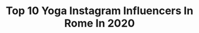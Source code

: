 ---
title: Top 10 Yoga Instagram Influencers In Rome In 2020
description: >-
  Find top yoga Instagram influencers in Rome in 2020. Most popular hashtags: #iorestoacasa #love #yoga #italia.
platform: Instagram
profiles:
  - username: "_robertarei_"
    fullname: >-
      Roberta Rei
    location: "Italy"
    followers: 78353
    engagement: 386
    commentsToLikes: 0.027724
    avatar: "https://scontent-ams4-1.cdninstagram.com/v/t51.2885-19/s320x320/60713979_331115357580173_327621861980504064_n.jpg?_nc_ht=scontent-ams4-1.cdninstagram.com&_nc_ohc=t2z57xoDe08AX-OeSrS&oh=cf393ad14ef9b5ed3099c2b4d3f4c34b&oe=5EBAD5F1"
    verified: true
    hashtags: "#unacanzonealgiorno, #food, #pizza, #crow"
  - username: "anaquiles30"
    fullname: >-
      Ana Quiles Boix
    location: "Italy"
    followers: 10027
    engagement: 842
    commentsToLikes: 0.043573
    avatar: "https://scontent-lhr8-1.cdninstagram.com/v/t51.2885-19/s320x320/82312930_613562155884966_8318549923691757568_n.jpg?_nc_ht=scontent-lhr8-1.cdninstagram.com&_nc_ohc=uDzn__PuKBsAX_qiZok&oh=f754bb061712740aaed8b764050da236&oe=5EBBFEFB"
    verified: false
    hashtags: "#roma, #tuttoandr, #italiana, #sol"
  - username: "morganickitchen"
    fullname: >-
      Morgan Witkin
    location: "Italy"
    followers: 42988
    engagement: 136
    commentsToLikes: 0.079522
    avatar: "https://scontent-lht6-1.cdninstagram.com/v/t51.2885-19/s320x320/82902865_2406881059625560_1636374658511011840_n.jpg?_nc_ht=scontent-lht6-1.cdninstagram.com&_nc_ohc=WSIrgJRBvqQAX9gJdIB&oh=3b4a7ed4c30907a3f44b1b4d6a7843b2&oe=5EB2FEDC"
    verified: false
    hashtags: "#tastetherainbow, #noughsaid, #morganickitchen, #plantbased"
  - username: "evaredson"
    fullname: >-
      Eva Redson | Italian Fashion
    location: "Italy"
    followers: 13602
    engagement: 749
    commentsToLikes: 0.054813
    avatar: "https://scontent-ams4-1.cdninstagram.com/v/t51.2885-19/s320x320/89327906_626517147912353_8554679163972222976_n.jpg?_nc_ht=scontent-ams4-1.cdninstagram.com&_nc_ohc=Fn7mSE8L498AX8vVNL_&oh=419bf36c4699ff2746503c0428a654a6&oe=5EBA8366"
    verified: false
    hashtags: "#florence, #bloggergirl, #jewellery, #adictedtobeauty"
  - username: "andrea_ru"
    fullname: >-
      Andrea Ru
    location: "Italy"
    followers: 16260
    engagement: 347
    commentsToLikes: 0.039640
    avatar: "https://scontent-lhr8-1.cdninstagram.com/v/t51.2885-19/s320x320/20479116_573185916185369_2532164120443092992_a.jpg?_nc_ht=scontent-lhr8-1.cdninstagram.com&_nc_ohc=qqv3LDrhfFMAX_f0No8&oh=c57650a4cc11992fae5a60ce6213d8e0&oe=5EBBE256"
    verified: false
    hashtags: "#fuerteventurayoga, #thebestofnorway, #fuerteventura, #nordland"
  - username: "a_w_a_l_k_e_r_"
    fullname: >-
      Antonio Walker
    location: "Italy"
    followers: 115514
    engagement: 134
    commentsToLikes: 0.060977
    avatar: "https://instagram.fclo7-1.fna.fbcdn.net/v/t51.2885-19/s320x320/84960199_560883794508367_8566061858098774016_n.jpg?_nc_ht=instagram.fclo7-1.fna.fbcdn.net&_nc_ohc=M4prpJaQF7gAX8Ult9S&oh=aad4cbf6898cecf162465f5fe0157b4e&oe=5E9F21F7"
    verified: false
    hashtags: "#ridiamocisu, #casamilano, #tbt, #traveluk"
  - username: "annasafroncik"
    fullname: >-
      Anna Safroncik
    location: "Italy"
    followers: 468878
    engagement: 397
    commentsToLikes: 0.013762
    avatar: "https://scontent-lhr8-1.cdninstagram.com/v/t51.2885-19/s320x320/49292848_1997594927004286_8312135776582238208_n.jpg?_nc_ht=scontent-lhr8-1.cdninstagram.com&_nc_ohc=2JMrALkXw70AX-OMsew&oh=59bb8ee18e77a3b84297c30f4ebef0cf&oe=5EBBDFC0"
    verified: true
    hashtags: "#healthylifestyle, #portraits, #omathome, #casa"
  - username: "emanuelareiofficial"
    fullname: >-
      Emanuela Rei
    location: "Italy"
    followers: 194892
    engagement: 554
    commentsToLikes: 0.016202
    avatar: "https://scontent-lht6-1.cdninstagram.com/v/t51.2885-19/s320x320/31290257_215131182418066_4414776087326752768_n.jpg?_nc_ht=scontent-lht6-1.cdninstagram.com&_nc_ohc=y7zTriqGPqIAX_Cjf7K&oh=7b74cf4290dd4d386779c1ae717a1d33&oe=5EB789B4"
    verified: false
    hashtags: "#story, #aladdin, #milleeunanotte, #iblues"
  - username: "alessandrapierelli"
    fullname: >-
      Alessandra Pierelli🌸
    location: "Italy"
    followers: 210190
    engagement: 276
    commentsToLikes: 0.027480
    avatar: "https://scontent-lhr8-1.cdninstagram.com/v/t51.2885-19/s320x320/74993172_459095324748008_4473118854356140032_n.jpg?_nc_ht=scontent-lhr8-1.cdninstagram.com&_nc_ohc=1LUQbOlaaPMAX8LdMHy&oh=8bc33e227f15b2c946c6436a8a6a0bb0&oe=5EB877BE"
    verified: true
    hashtags: "#coronavirus, #forzaitalia, #followers, #mamma"
  - username: "nicoleenina"
    fullname: >-
      nic e nina  -  italy 🇮🇹
    location: "Italy"
    followers: 11278
    engagement: 983
    commentsToLikes: 0.032456
    avatar: "https://scontent-lhr8-1.cdninstagram.com/v/t51.2885-19/s320x320/13395135_1717933618459784_806552471_a.jpg?_nc_ht=scontent-lhr8-1.cdninstagram.com&_nc_ohc=Ae7Ym3V-Jk8AX8RlVCh&oh=53233840f6c4912d465f3b88b5ce755f&oe=5EBA9868"
    verified: false
    hashtags: "#sticazzi, #inkedhand, #caneviziato, #piercing"
---